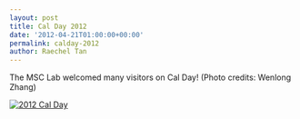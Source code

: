 ```yaml
---
layout: post
title: Cal Day 2012
date: '2012-04-21T01:00:00+00:00'
permalink: calday-2012
author: Raechel Tan
---
```

<p>The MSC Lab welcomed many visitors on Cal Day! (Photo credits: Wenlong Zhang)</p>
<a href="{{ site.baseurl }}/assets/images/posts/2012CalDay.jpg" ><img src="{{ site.baseurl }}/assets/images/posts/2012CalDay.jpg" alt="2012 Cal Day" border="0"></a>
